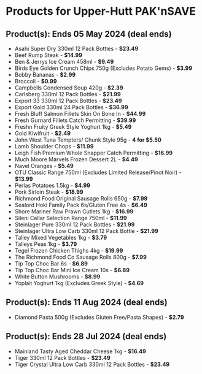 # Products for Upper-Hutt PAK'nSAVE

## Product(s): Ends 05 May 2024 (deal ends)
- Asahi Super Dry 330ml 12 Pack Bottles - **$23.49**
- Beef Rump Steak - **$14.99**
- Ben & Jerrys Ice Cream 458ml - **$9.49**
- Birds Eye Golden Crunch Chips 750g (Excludes Potato Gems) - **$3.99**
- Bobby Bananas - **$2.99**
- Broccoli - **$0.99**
- Campbells Condensed Soup 420g - **$2.39**
- Carlsberg 330ml 12 Pack Bottles - **$21.99**
- Export 33 330ml 12 Pack Bottles - **$23.49**
- Export Gold 330ml 24 Pack Bottles - **$36.99**
- Fresh Bluff Salmon Fillets Skin On Bone In - **$44.99**
- Fresh Gurnard Fillets Catch Permitting - **$39.99**
- Freshn Fruity Greek Style Yoghurt 1kg - **$5.49**
- Gold Kiwifruit - **$2.49**
- John West Tuna Tempters/ Chunk Style 95g - **4 for $5.50**
- Lamb Shoulder Chops - **$11.99**
- Leigh Fish Premium Whole Snapper Catch Permitting - **$16.99**
- Much Moore Marvels Frozen Dessert 2L - **$4.49**
- Navel Oranges - **$5.49**
- OTU Classic Range 750ml (Excludes Limited Release/Pinot Noir) - **$13.99**
- Perlas Potatoes 1.5kg - **$4.99**
- Pork Sirloin Steak - **$18.99**
- Richmond Food Original Sausage Rolls 650g - **$7.99**
- Sealord Hoki Family Pack 6s/Gluten Free 4s - **$6.49**
- Shore Mariner Raw Prawn Cutlets 1kg - **$16.99**
- Sileni Cellar Selection Range 750ml - **$11.99**
- Steinlager Pure 330ml 12 Pack Bottles - **$21.99**
- Steinlager Ultra Low Carb 330ml 12 Pack Bottle - **$21.99**
- Talley Mixed Vegetables 1kg - **$3.79**
- Talleys Peas 1kg - **$3.79**
- Tegel Frozen Chicken Thighs 4kg - **$19.99**
- The Richmond Food Co Sausage Rolls 800g - **$7.99**
- Tip Top Choc Bar 6s - **$6.89**
- Tip Top Choc Bar Mini Ice Cream 10s - **$6.89**
- White Button Mushrooms - **$8.99**
- Yoplait Yoghurt 1kg (Excludes Greek Style) - **$4.69**

## Product(s): Ends 11 Aug 2024 (deal ends)
- Diamond Pasta 500g (Excludes Gluten Free/Pasta Shapes) - **$2.79**

## Product(s): Ends 28 Jul 2024 (deal ends)
- Mainland Tasty Aged Cheddar Cheese 1kg - **$16.49**
- Tiger 330ml 12 Pack Bottles - **$23.49**
- Tiger Crystal Ultra Low Carb 330ml 12 Pack Bottles - **$23.49**

